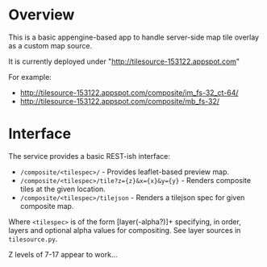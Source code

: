 # Overview
This is a basic appengine-based app to handle server-side map tile overlay as a custom map source.

It is currently deployed under "http://tilesource-153122.appspot.com"

For example:
* <http://tilesource-153122.appspot.com/composite/im_fs-32_ct-64/>
* <http://tilesource-153122.appspot.com/composite/mb_fs-32/>

# Interface

The service provides a basic REST-ish interface:

* `/composite/<tilespec>/` - Provides leaflet-based preview map.
* `/composite/<tilespec>/tile?z={z}&x={x}&y={y}` - Renders composite tiles at the given location.
* `/composite/<tilespec>/tilejson` - Renders a tilejson spec for given composite map.

Where `<tilespec>` is of the form [layer(-alpha?)]+ specifying, in order,
layers and optional alpha values for compositing. See layer sources in `tilesource.py`.

Z levels of 7-17 appear to work...
